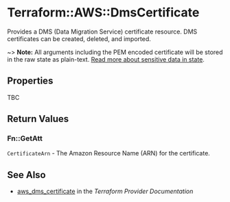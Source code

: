 # Terraform::AWS::DmsCertificate

Provides a DMS (Data Migration Service) certificate resource. DMS certificates can be created, deleted, and imported.

~> **Note:** All arguments including the PEM encoded certificate will be stored in the raw state as plain-text.
[Read more about sensitive data in state](/docs/state/sensitive-data.html).

## Properties

TBC

## Return Values

### Fn::GetAtt

`CertificateArn` - The Amazon Resource Name (ARN) for the certificate.

## See Also

* [aws_dms_certificate](https://www.terraform.io/docs/providers/aws/r/dms_certificate.html) in the _Terraform Provider Documentation_